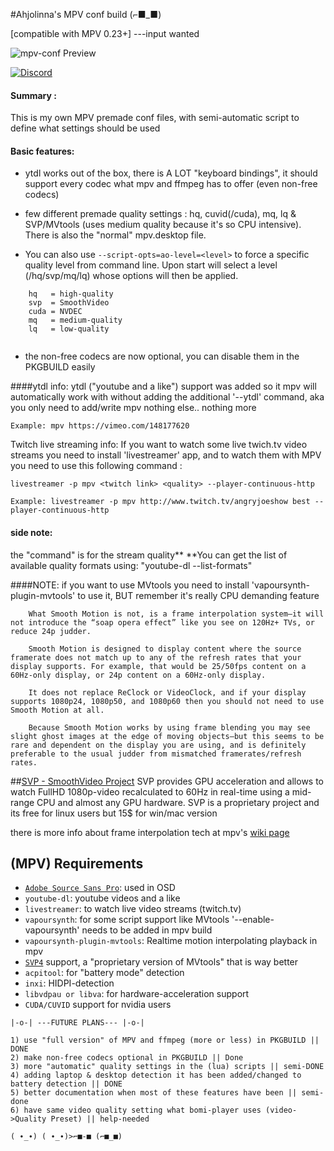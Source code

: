 #Ahjolinna's MPV conf build (⌐■_■) 

[compatible with MPV 0.23+]
---input wanted

![mpv-conf Preview](http://i.imgur.com/5B881oX.png)

[![Discord](https://discordapp.com/api/guilds/111176699315556352/widget.png)](https://discord.gg/2E5WeVR)<br>

#### Summary : 
This is my own MPV premade conf files, with semi-automatic script to define what settings should be used

#### Basic features:
* ytdl works out of the box, there is A LOT "keyboard bindings", it should support every codec what mpv and ffmpeg has to offer (even non-free codecs)

* few different premade quality settings : hq, cuvid(/cuda), mq, lq & SVP/MVtools (uses medium quality because it's so CPU intensive). There is also the "normal" mpv.desktop file.

* You can also use `--script-opts=ao-level=<level>` to force a specific quality level from command line. Upon start will select a level (/hq/svp/mq/lq) whose options will then be applied.
```
    hq   = high-quality
    svp  = SmoothVideo
    cuda = NVDEC
    mq   = medium-quality
    lq   = low-quality
    
```

* the non-free codecs are now optional, you can disable them in the PKGBUILD easily

####ytdl info:
ytdl ("youtube and a like") support  was  added so it mpv will automatically work with without adding the additional '--ytdl' command, aka you only need to add/write mpv <link> nothing else.. nothing more
```
Example: mpv https://vimeo.com/148177620
```
Twitch live streaming info: If you want to watch some live twich.tv video streams you need to install 'livestreamer' app, and to watch them with MPV you need to use this following command :
```
livestreamer -p mpv <twitch link> <quality> --player-continuous-http
``` 
```
Example: livestreamer -p mpv http://www.twitch.tv/angryjoeshow best --player-continuous-http
```

#### side note:
the <quality> "command" is for the stream quality** 
**You can get the list of available quality formats using:  "youtube-dl <link>  --list-formats"

####NOTE:
if you want to use MVtools you need to install 'vapoursynth-plugin-mvtools' to use it, BUT remember it's really CPU demanding feature
```
    What Smooth Motion is not, is a frame interpolation system—it will not introduce the “soap opera effect” like you see on 120Hz+ TVs, or reduce 24p judder.

    Smooth Motion is designed to display content where the source framerate does not match up to any of the refresh rates that your display supports. For example, that would be 25/50fps content on a 60Hz-only display, or 24p content on a 60Hz-only display.

    It does not replace ReClock or VideoClock, and if your display supports 1080p24, 1080p50, and 1080p60 then you should not need to use Smooth Motion at all.

    Because Smooth Motion works by using frame blending you may see slight ghost images at the edge of moving objects—but this seems to be rare and dependent on the display you are using, and is definitely preferable to the usual judder from mismatched framerates/refresh rates.
```
##[SVP - SmoothVideo Project](https://www.svp-team.com/wiki/Main_Page)
SVP provides GPU acceleration and allows to watch FullHD 1080p-video recalculated to 60Hz in real-time using a mid-range CPU and almost any GPU hardware.
SVP is a proprietary project and its free for linux users but 15$ for win/mac version


there is more info about frame interpolation tech at mpv's [wiki page](https://github.com/mpv-player/mpv/wiki/Interpolation)

## (MPV) Requirements
* [`Adobe Source Sans Pro`](http://adobe-fonts.github.io/source-sans-pro/): used in OSD
* `youtube-dl`: youtube videos and a like
* `livestreamer`: to watch live video streams (twitch.tv)
* `vapoursynth`: for some script support like MVtools '--enable-vapoursynth' needs to be added in mpv build
* `vapoursynth-plugin-mvtools`: Realtime motion interpolating playback in mpv
* [`SVP4`](https://www.svp-team.com/) support, a "proprietary version of MVtools" that is way better
* `acpitool`: for "battery mode" detection
* `inxi`: HIDPI-detection
* `libvdpau or libva`: for hardware-acceleration support
* `CUDA/CUVID` support for nvidia users

`|-o-| ---FUTURE PLANS--- |-o-|`
```
1) use "full version" of MPV and ffmpeg (more or less) in PKGBUILD || DONE
2) make non-free codecs optional in PKGBUILD || Done
3) more "automatic" quality settings in the (lua) scripts || semi-DONE
4) adding laptop & desktop detection it has been added/changed to battery detection || DONE
5) better documentation when most of these features have been || semi-done
6) have same video quality setting what bomi-player uses (video->Quality Preset) || help-needed
```
`( ∙_∙) ( ∙_∙)>⌐■-■ (⌐■_■)`

